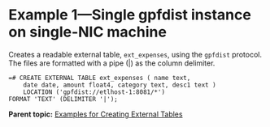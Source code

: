 # Example 1—Single gpfdist instance on single-NIC machine 

Creates a readable external table, `ext_expenses`, using the `gpfdist` protocol. The files are formatted with a pipe \(\|\) as the column delimiter.

```
=# CREATE EXTERNAL TABLE ext_expenses ( name text,
    date date, amount float4, category text, desc1 text )
    LOCATION ('gpfdist://etlhost-1:8081/*')
FORMAT 'TEXT' (DELIMITER '|');
```

**Parent topic:** [Examples for Creating External Tables](../external/g-creating-external-tables---examples.html)

